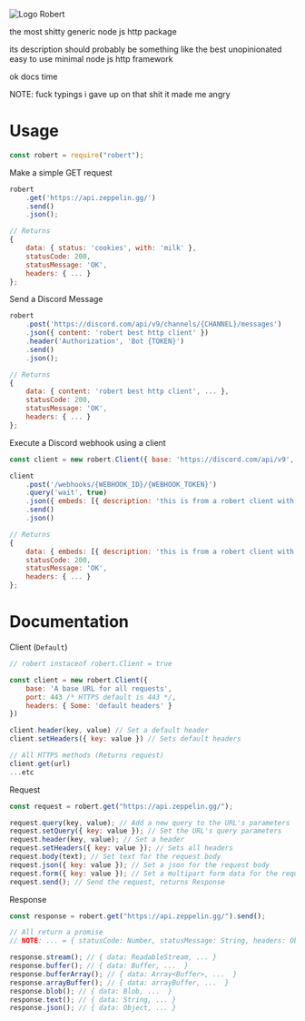 ![Logo](https://cdn.discordapp.com/emojis/843908573578002512.gif) Robert

the most shitty generic node js http package

its description should probably be something like the best unopinionated easy to use minimal node js http framework

ok docs time

NOTE: fuck typings i gave up on that shit it made me angry

# Usage

```js
const robert = require("robert");
```

Make a simple GET request

```js
robert
    .get('https://api.zeppelin.gg/')
    .send()
    .json();

// Returns
{
    data: { status: 'cookies', with: 'milk' },
    statusCode: 200,
    statusMessage: 'OK',
    headers: { ... }
};
```

Send a Discord Message

```js
robert
    .post('https://discord.com/api/v9/channels/{CHANNEL}/messages')
    .json({ content: 'robert best http client' })
    .header('Authorization', 'Bot {TOKEN}')
    .send()
    .json();

// Returns
{
    data: { content: 'robert best http client', ... },
    statusCode: 200,
    statusMessage: 'OK',
    headers: { ... }
};
```

Execute a Discord webhook using a client

```js
const client = new robert.Client({ base: 'https://discord.com/api/v9', headers: {} /* Optional */ })

client
    .post('/webhooks/{WEBHOOK_ID}/{WEBHOOK_TOKEN}')
    .query('wait', true)
    .json({ embeds: [{ description: 'this is from a robert client with base ' + client.base }] })
    .send()
    .json()

// Returns
{
    data: { embeds: [{ description: 'this is from a robert client with base https://discord.com/api/v9' }], ... },
    statusCode: 200,
    statusMessage: 'OK',
    headers: { ... }
};
```

# Documentation

Client (`Default`)

```js
// robert instaceof robert.Client = true

const client = new robert.Client({
    base: 'A base URL for all requests',
    port: 443 /* HTTPS default is 443 */,
    headers: { Some: 'default headers' }
})

client.header(key, value) // Set a default header
client.setHeaders({ key: value }) // Sets default headers

// All HTTPS methods (Returns request)
client.get(url)
...etc
```

Request

```js
const request = robert.get("https://api.zeppelin.gg/");

request.query(key, value); // Add a new query to the URL's parameters
request.setQuery({ key: value }); // Set the URL's query parameters
request.header(key, value); // Set a header
request.setHeaders({ key: value }); // Sets all headers
request.body(text); // Set text for the request body
request.json({ key: value }); // Set a json for the request body
request.form({ key: value }); // Set a multipart form data for the request body
request.send(); // Send the request, returns Response
```

Response

```js
const response = robert.get("https://api.zeppelin.gg/").send();

// All return a promise
// NOTE: ... = { statusCode: Number, statusMessage: String, headers: Object }

response.stream(); // { data: ReadableStream, ... }
response.buffer(); // { data: Buffer, ...  }
response.bufferArray(); // { data: Array<Buffer>, ...  }
response.arrayBuffer(); // { data: arrayBuffer, ...  }
response.blob(); // { data: Blob, ...  }
response.text(); // { data: String, ... }
response.json(); // { data: Object, ... }
```
